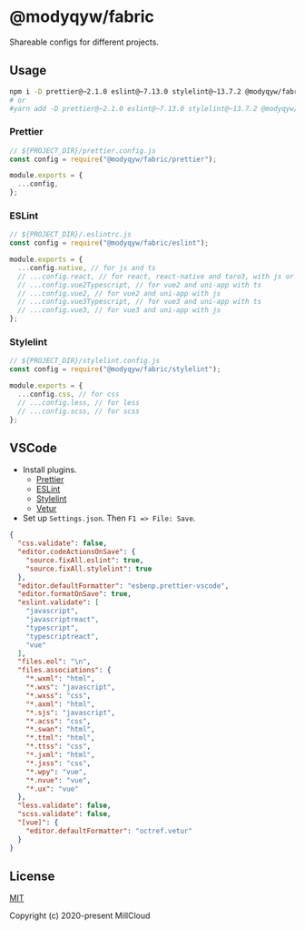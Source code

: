 # @modyqyw/fabric

Shareable configs for different projects.

## Usage

```sh
npm i -D prettier@~2.1.0 eslint@~7.13.0 stylelint@~13.7.2 @modyqyw/fabric@~1.0.0
# or
#yarn add -D prettier@~2.1.0 eslint@~7.13.0 stylelint@~13.7.2 @modyqyw/fabric@~1.0.0
```

### Prettier

```js
// ${PROJECT_DIR}/prettier.config.js
const config = require("@modyqyw/fabric/prettier");

module.exports = {
  ...config,
};
```

### ESLint

```js
// ${PROJECT_DIR}/.eslintrc.js
const config = require("@modyqyw/fabric/eslint");

module.exports = {
  ...config.native, // for js and ts
  // ...config.react, // for react, react-native and taro3, with js or ts
  // ...config.vue2Typescript, // for vue2 and uni-app with ts
  // ...config.vue2, // for vue2 and uni-app with js
  // ...config.vue3Typescript, // for vue3 and uni-app with ts
  // ...config.vue3, // for vue3 and uni-app with js
};
```

### Stylelint

```js
// ${PROJECT_DIR}/stylelint.config.js
const config = require("@modyqyw/fabric/stylelint");

module.exports = {
  ...config.css, // for css
  // ...config.less, // for less
  // ...config.scss, // for scss
};
```

## VSCode

- Install plugins.
  - [Prettier](https://marketplace.visualstudio.com/items?itemName=esbenp.prettier-vscode)
  - [ESLint](https://marketplace.visualstudio.com/items?itemName=dbaeumer.vscode-eslint)
  - [Stylelint](https://marketplace.visualstudio.com/items?itemName=stylelint.vscode-stylelint)
  - [Vetur](https://marketplace.visualstudio.com/items?itemName=octref.vetur)
- Set up `Settings.json`. Then `F1 => File: Save`.

```json
{
  "css.validate": false,
  "editor.codeActionsOnSave": {
    "source.fixAll.eslint": true,
    "source.fixAll.stylelint": true
  },
  "editor.defaultFormatter": "esbenp.prettier-vscode",
  "editor.formatOnSave": true,
  "eslint.validate": [
    "javascript",
    "javascriptreact",
    "typescript",
    "typescriptreact",
    "vue"
  ],
  "files.eol": "\n",
  "files.associations": {
    "*.wxml": "html",
    "*.wxs": "javascript",
    "*.wxss": "css",
    "*.axml": "html",
    "*.sjs": "javascript",
    "*.acss": "css",
    "*.swan": "html",
    "*.ttml": "html",
    "*.ttss": "css",
    "*.jxml": "html",
    "*.jxss": "css",
    "*.wpy": "vue",
    "*.nvue": "vue",
    "*.ux": "vue"
  },
  "less.validate": false,
  "scss.validate": false,
  "[vue]": {
    "editor.defaultFormatter": "octref.vetur"
  }
}
```

## License

[MIT](./LICENSE)

Copyright (c) 2020-present MillCloud

